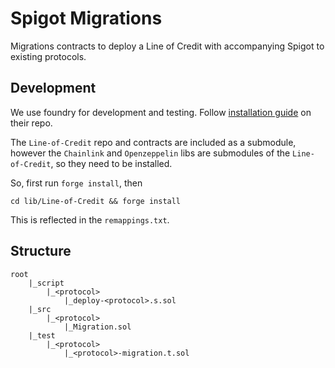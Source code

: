 # Spigot Migrations

Migrations contracts to deploy a Line of Credit with accompanying Spigot to existing protocols.

## Development

We use foundry for development and testing. Follow [installation guide](https://github.com/foundry-rs/foundry) on their repo.

The `Line-of-Credit` repo and contracts are included as a submodule, however the `Chainlink` and `Openzeppelin` libs are submodules of the `Line-of-Credit`, so they need to be installed.

So, first run `forge install`, then

`cd lib/Line-of-Credit && forge install`

This is reflected in the `remappings.txt`.

## Structure

```
root
    |_script
        |_<protocol>
            |_deploy-<protocol>.s.sol
    |_src
        |_<protocol>
            |_Migration.sol
    |_test
        |_<protocol>
            |_<protocol>-migration.t.sol
```
